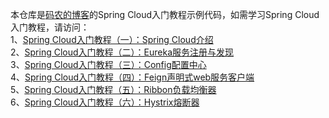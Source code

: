 本仓库是[码农的博客](http://www.itersblog.com/)的Spring Cloud入门教程示例代码，如需学习Spring Cloud入门教程，请访问：  
1、[Spring Cloud入门教程（一）：Spring Cloud介绍](http://www.itersblog.com/archives/6.html)  
2、[Spring Cloud入门教程（二）：Eureka服务注册与发现](http://www.itersblog.com/archives/7.html)  
3、[Spring Cloud入门教程（三）：Config配置中心](http://www.itersblog.com/archives/11.html)  
4、[Spring Cloud入门教程（四）：Feign声明式web服务客户端](http://www.itersblog.com/archives/12.html)  
5、[Spring Cloud入门教程（五）：Ribbon负载均衡器](http://www.itersblog.com/archives/13.html)  
6、[Spring Cloud入门教程（六）：Hystrix熔断器](http://www.itersblog.com/archives/21.html)  
